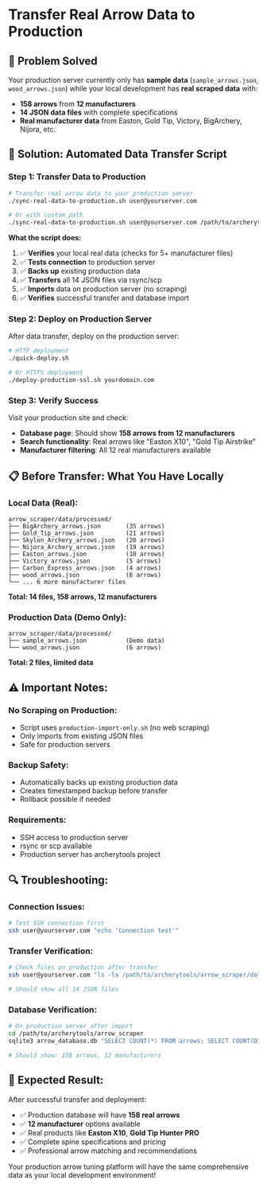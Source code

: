 # Transfer Real Arrow Data to Production

## 🎯 Problem Solved
Your production server currently only has **sample data** (`sample_arrows.json`, `wood_arrows.json`) while your local development has **real scraped data** with:
- **158 arrows** from **12 manufacturers**
- **14 JSON data files** with complete specifications
- **Real manufacturer data** from Easton, Gold Tip, Victory, BigArchery, Nijora, etc.

## 🚀 Solution: Automated Data Transfer Script

### **Step 1: Transfer Data to Production**
```bash
# Transfer real arrow data to your production server
./sync-real-data-to-production.sh user@yourserver.com

# Or with custom path
./sync-real-data-to-production.sh user@yourserver.com /path/to/archerytools
```

**What the script does:**
1. ✅ **Verifies** your local real data (checks for 5+ manufacturer files)
2. ✅ **Tests connection** to production server
3. ✅ **Backs up** existing production data
4. ✅ **Transfers** all 14 JSON files via rsync/scp
5. ✅ **Imports** data on production server (no scraping)
6. ✅ **Verifies** successful transfer and database import

### **Step 2: Deploy on Production Server**
After data transfer, deploy on the production server:

```bash
# HTTP deployment
./quick-deploy.sh

# Or HTTPS deployment
./deploy-production-ssl.sh yourdomain.com
```

### **Step 3: Verify Success**
Visit your production site and check:
- **Database page**: Should show **158 arrows from 12 manufacturers**
- **Search functionality**: Real arrows like "Easton X10", "Gold Tip Airstrike"
- **Manufacturer filtering**: All 12 real manufacturers available

## 📋 **Before Transfer: What You Have Locally**

### **Local Data (Real):**
```
arrow_scraper/data/processed/
├── BigArchery_arrows.json       (35 arrows)
├── Gold_Tip_arrows.json         (21 arrows)  
├── Skylon_Archery_arrows.json   (20 arrows)
├── Nijora_Archery_arrows.json   (19 arrows)
├── Easton_arrows.json           (10 arrows)
├── Victory_arrows.json          (5 arrows)
├── Carbon_Express_arrows.json   (4 arrows)
├── wood_arrows.json             (6 arrows)
└── ... 6 more manufacturer files
```
**Total: 14 files, 158 arrows, 12 manufacturers**

### **Production Data (Demo Only):**
```
arrow_scraper/data/processed/
├── sample_arrows.json           (Demo data)
└── wood_arrows.json             (6 arrows)
```
**Total: 2 files, limited data**

## ⚠️ **Important Notes:**

### **No Scraping on Production:**
- Script uses `production-import-only.sh` (no web scraping)
- Only imports from existing JSON files
- Safe for production servers

### **Backup Safety:**
- Automatically backs up existing production data
- Creates timestamped backup before transfer
- Rollback possible if needed

### **Requirements:**
- SSH access to production server
- rsync or scp available
- Production server has archerytools project

## 🔍 **Troubleshooting:**

### **Connection Issues:**
```bash
# Test SSH connection first
ssh user@yourserver.com "echo 'Connection test'"
```

### **Transfer Verification:**
```bash
# Check files on production after transfer
ssh user@yourserver.com "ls -la /path/to/archerytools/arrow_scraper/data/processed/"

# Should show all 14 JSON files
```

### **Database Verification:**
```bash
# On production server after import
cd /path/to/archerytools/arrow_scraper
sqlite3 arrow_database.db "SELECT COUNT(*) FROM arrows; SELECT COUNT(DISTINCT manufacturer) FROM arrows;"

# Should show: 158 arrows, 12 manufacturers
```

## 🎉 **Expected Result:**

After successful transfer and deployment:
- ✅ Production database will have **158 real arrows**
- ✅ **12 manufacturer** options available
- ✅ Real products like **Easton X10**, **Gold Tip Hunter PRO**
- ✅ Complete spine specifications and pricing
- ✅ Professional arrow matching and recommendations

Your production arrow tuning platform will have the same comprehensive data as your local development environment!